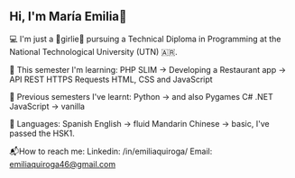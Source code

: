 ## Hi, I'm María Emilia🫧

💻 I'm just a 🎀girlie🎀 pursuing a Technical Diploma in Programming at the National Technological University (UTN) 🇦🇷.

🧩 This semester I'm learning: 
                                PHP SLIM -> Developing a Restaurant app -> API REST
                                HTTPS Requests
                                HTML, CSS and JavaScript

🧮 Previous semesters I've learnt:
                                  Python -> and also Pygames
                                  C# .NET 
                                  JavaScript -> vanilla

📢 Languages: 
              Spanish
              English -> fluid
              Mandarin Chinese -> basic, I've passed the HSK1.


📬How to reach me:
                  Linkedin: /in/emiliaquiroga/
                  Email: emiliaquiroga46@gmail.com




<!--
**emiliaquiroga/emiliaquiroga** is a ✨ _special_ ✨ repository because its `README.md` (this file) appears on your GitHub profile.

Here are some ideas to get you started:

- 🔭 I’m currently working on ...
- 🌱 I’m currently learning ...
- 👯 I’m looking to collaborate on ...
- 🤔 I’m looking for help with ...
- 💬 Ask me about ...
- 📫 How to reach me: ...
- 😄 Pronouns: ...
- ⚡ Fun fact: ...
-->
